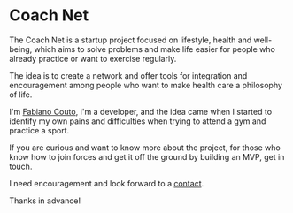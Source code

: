 # Coach Net

The Coach Net is a startup project focused on lifestyle, health and well-being, which aims to solve problems and make life easier for people who already practice or want to exercise regularly.

The idea is to create a network and offer tools for integration and encouragement among people who want to make health care a philosophy of life.

I'm [Fabiano Couto](https://github.com/fabianocouto), I'm a developer, and the idea came when I started to identify my own pains and difficulties when trying to attend a gym and practice a sport.

If you are curious and want to know more about the project, for those who know how to join forces and get it off the ground by building an MVP, get in touch.

I need encouragement and look forward to a [contact](https://github.com/coachnet/.github/issues).

Thanks in advance!
